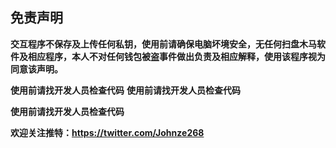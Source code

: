 
## 免责声明
**交互程序不保存及上传任何私钥，使用前请确保电脑坏境安全，无任何扫盘木马软件及相应程序，本人不对任何钱包被盗事件做出负责及相应解释，使用该程序视为同意该声明。**

**使用前请找开发人员检查代码**
**使用前请找开发人员检查代码**


**使用前请找开发人员检查代码**

**欢迎关注推特：https://twitter.com/Johnze268**